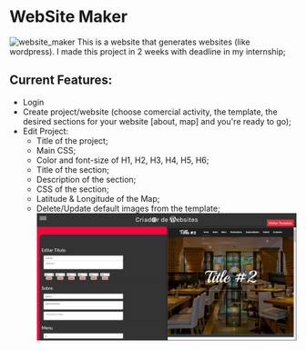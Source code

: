 # WebSite Maker
![website_maker](https://socialify.git.ci/bakill3/website_maker/image?language=1&owner=1&name=1&stargazers=1&theme=Light)
This is a website that generates websites (like wordpress). I made this project in 2 weeks with deadline in my internship;

## Current Features:
  - Login
  - Create project/website (choose comercial activity, the template, the desired sections for your website [about, map] and you're ready     to go);
  - Edit Project:
    - Title of the project;
    - Main CSS;
    - Color and font-size of H1, H2, H3, H4, H5, H6;
    - Title of the section;
    - Description of the section;
    - CSS of the section;
    - Latitude & Longitude of the Map;
    - Delete/Update default images from the template;
    ![alt text](https://github.com/bakill3/website_maker/blob/master/edit.png)


